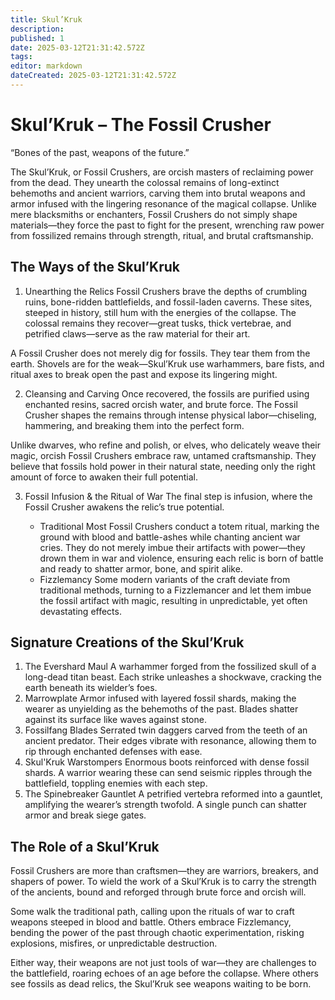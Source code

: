 ```yaml
---
title: Skul’Kruk
description: 
published: 1
date: 2025-03-12T21:31:42.572Z
tags: 
editor: markdown
dateCreated: 2025-03-12T21:31:42.572Z
---
```


# Skul’Kruk – The Fossil Crusher
“Bones of the past, weapons of the future.”

The Skul’Kruk, or Fossil Crushers, are orcish masters of reclaiming power from the dead. They unearth the colossal remains of long-extinct behemoths and ancient warriors, carving them into brutal weapons and armor infused with the lingering resonance of the magical collapse. Unlike mere blacksmiths or enchanters, Fossil Crushers do not simply shape materials—they force the past to fight for the present, wrenching raw power from fossilized remains through strength, ritual, and brutal craftsmanship.

## The Ways of the Skul’Kruk
1. Unearthing the Relics
Fossil Crushers brave the depths of crumbling ruins, bone-ridden battlefields, and fossil-laden caverns. These sites, steeped in history, still hum with the energies of the collapse. The colossal remains they recover—great tusks, thick vertebrae, and petrified claws—serve as the raw material for their art.

A Fossil Crusher does not merely dig for fossils. They tear them from the earth. Shovels are for the weak—Skul’Kruk use warhammers, bare fists, and ritual axes to break open the past and expose its lingering might.

2. Cleansing and Carving
Once recovered, the fossils are purified using enchanted resins, sacred orcish water, and brute force. The Fossil Crusher shapes the remains through intense physical labor—chiseling, hammering, and breaking them into the perfect form.

Unlike dwarves, who refine and polish, or elves, who delicately weave their magic, orcish Fossil Crushers embrace raw, untamed craftsmanship. They believe that fossils hold power in their natural state, needing only the right amount of force to awaken their full potential.

3. Fossil Infusion & the Ritual of War
The final step is infusion, where the Fossil Crusher awakens the relic’s true potential.

    - Traditional
    Most Fossil Crushers conduct a totem ritual, marking the ground with blood and battle-ashes while chanting ancient war cries. They do not merely imbue their artifacts with power—they drown them in war and violence, ensuring each relic is born of battle and ready to shatter armor, bone, and spirit alike.
    - Fizzlemancy
    Some modern variants of the craft deviate from traditional methods, turning to a Fizzlemancer and let them imbue the fossil artifact with magic, resulting in unpredictable, yet often devastating effects.

## Signature Creations of the Skul’Kruk
1. The Evershard Maul
A warhammer forged from the fossilized skull of a long-dead titan beast. Each strike unleashes a shockwave, cracking the earth beneath its wielder’s foes.
2. Marrowplate
Armor infused with layered fossil shards, making the wearer as unyielding as the behemoths of the past. Blades shatter against its surface like waves against stone.
3. Fossilfang Blades
Serrated twin daggers carved from the teeth of an ancient predator. Their edges vibrate with resonance, allowing them to rip through enchanted defenses with ease.
4. Skul'Kruk Warstompers
Enormous boots reinforced with dense fossil shards. A warrior wearing these can send seismic ripples through the battlefield, toppling enemies with each step.
5. The Spinebreaker Gauntlet
A petrified vertebra reformed into a gauntlet, amplifying the wearer’s strength twofold. A single punch can shatter armor and break siege gates.

## The Role of a Skul’Kruk
Fossil Crushers are more than craftsmen—they are warriors, breakers, and shapers of power. To wield the work of a Skul’Kruk is to carry the strength of the ancients, bound and reforged through brute force and orcish will.

Some walk the traditional path, calling upon the rituals of war to craft weapons steeped in blood and battle. Others embrace Fizzlemancy, bending the power of the past through chaotic experimentation, risking explosions, misfires, or unpredictable destruction.

Either way, their weapons are not just tools of war—they are challenges to the battlefield, roaring echoes of an age before the collapse. Where others see fossils as dead relics, the Skul’Kruk see weapons waiting to be born.
